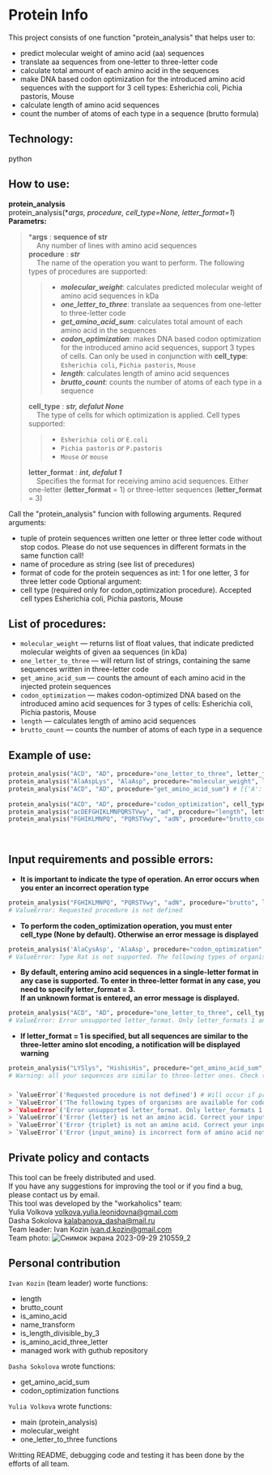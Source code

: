 # Protein Info

This project consists of one function "protein_analysis" that helps user to:
- predict molecular weight of amino acid (aa) sequences
- translate aa sequences from one-letter to three-letter code
- calculate total amount of each amino acid in the sequences
- make DNA based codon optimization for the introduced amino acid sequences with the support for 3 cell types: Esherichia coli, Pichia pastoris, Mouse
- calculate length of amino acid sequences
- count the number of atoms of each type in a sequence (brutto formula)

## Technology:

python

## How to use:
**protein_analysis** <br/>
protein_analysis(**args, procedure, cell_type=None, letter_format=1*) <br/>
**Parametrs:**
> ***args** : **sequence of str** <br/>
> &nbsp;&nbsp;&nbsp;&nbsp;Any number of lines with amino acid sequences <br/>
    **procedure** : ***str*** <br/>
> &nbsp;&nbsp;&nbsp;&nbsp;The name of the operation you want to perform. The following types of procedures are supported: <br/>
>>  
>> - ***molecular_weight***: calculates predicted molecular weight of amino acid sequences in kDa
>> - ***one_letter_to_three***: translate aa sequences from one-letter to three-letter code
>> - ***get_amino_acid_sum***: calculates total amount of each amino acid in the sequences
>> - ***codon_optimization***: makes DNA based codon optimization for the introduced amino acid sequences, support 3 types of cells. Can only be used in conjunction with **cell_type**: `Esherichia coli`, `Pichia pastoris`, `Mouse`
>> - ***length***: calculates length of amino acid sequences 
>> - ***brutto_count***: counts the number of atoms of each type in a sequence
>> 
>    **cell_type** : ***str, defalut None*** <br/>
> &nbsp;&nbsp;&nbsp;&nbsp;The type of cells for which optimization is applied. Cell types supported:<br/>
>>
>> - `Esherichia coli` *or* `E.coli`
>> - `Pichia pastoris` *or* `P.pastoris`
>> - `Mouse` *or* `mouse`
>> 
>    **letter_format** : ***int, defalut 1*** <br/>
> &nbsp;&nbsp;&nbsp;&nbsp;Specifies the format for receiving amino acid sequences. Either one-letter (**letter_format** = 1) or three-letter sequences (**letter_format** = 3) <br/>
>

Call the "protein_analysis" funcion with following arguments.
Requred arguments:
- tuple of protein sequences written one letter or three letter code without stop codos. Please do not use sequences in different formats in the same function call!
- name of procedure as string (see list of precedures)
- format of code for the protein sequences as int: 1 for one letter, 3 for three letter code
Optional argument:
- cell type (required only for codon_optimization procedure). Accepted cell types Esherichia coli, Pichia pastoris, Mouse

## List of procedures:

- `molecular_weight` — returns list of float values, that indicate predicted molecular weights of given aa sequences (in kDa)
- `one_letter_to_three` — will return list of strings, containing the same sequences written in three-letter code
- `get_amino_acid_sum` — сounts the amount of each amino acid in the injected protein sequences
- `codon_optimization` — makes codon-optimized DNA based on the introduced amino acid sequences for 3 types of cells: Esherichia coli, Pichia pastoris, Mouse
- `length` — calculates length of amino acid sequences 
- `brutto_count` — counts the number of atoms of each type in a sequence

## Example of use:

```python
protein_analysis("ACD", "AD", procedure="one_letter_to_three", letter_format=1) # ['AlaCysAsp', 'AlaAsp']
protein_analysis("AlaAspLys", "AlaAsp", procedure="molecular_weight", letter_format=3) # [0.37, 0.22]
protein_analysis("ACD", "AD", procedure="get_amino_acid_sum") # [{'A': 1, 'C': 1, 'D': 1, 'E': 0, 'F': 0, 'G': 0, 'H': 0, 'I': 0, 'K': 0, 'L': 0, 'M': 0, 'N': 0, 'P': 0, 'Q': 0, 'R': 0, 'S': 0, 'T': 0, 'V': 0, 'W': 0, 'Y': 0},
                                                                        # {'A': 1, 'C': 0, 'D': 1, 'E': 0, 'F': 0, 'G': 0, 'H': 0, 'I': 0, 'K': 0, 'L': 0, 'M': 0, 'N': 0, 'P': 0, 'Q': 0, 'R': 0, 'S': 0, 'T': 0, 'V': 0, 'W': 0, 'Y': 0}]
protein_analysis("ACD", "AD", procedure="codon_optimization", cell_type = 'E.coli', letter_format=1) # ['GCGTGCGAT', 'GCGGAT']
protein_analysis("acDEFGHIKLMNPQRSTVwy", "ad", procedure="length", letter_format=1) # [20, 2]
protein_analysis("FGHIKLMNPQ", "PQRSTVwy", "adN", procedure="brutto_count", letter_format=1) # [{'C': 54, 'H': 103, 'N': 15, 'O': 22, 'S': 1},
                                                                                            # {'C': 48, 'H': 83, 'N': 23, 'O': 18, 'S': 3},
                                                                                            # {'C': 11, 'H': 22, 'N': 4, 'O': 9, 'S': 0}]
```


## Input requirements and possible errors:
 - **It is important to indicate the type of operation. An error occurs when you enter an incorrect operation type**
```python
protein_analysis("FGHIKLMNPQ", "PQRSTVwy", "adN", procedure="brutto", letter_format=1)
# ValueError: Requested procedure is not defined
```
 - **To perform the coden_optimization operation, you must enter cell_type (None by default). Otherwise an error message is displayed**
```python
protein_analysis('AlaCysAsp', 'AlaAsp', procedure="codon_optimization", cell_type='Rat', letter_format=3) 
# ValueError: Type Rat is not supported. The following types of organisms are available for codon optimization: Esherichia coli, Pichia pastoris, Mouse
```
 - **By default, entering amino acid sequences in a single-letter format in any case is supported. To enter in three-letter format in any case, you need to specify letter_format = 3. <br/> If an unknown format is entered, an error message is displayed.**
```python
protein_analysis("ACD", "AD", procedure="one_letter_to_three", cell_type='E.coli', letter_format=2)
# ValueError: Error unsupported letter_format. Only letter_formats 1 and 3 are supported
```
 - **If letter_format = 1 is specified, but all sequences are similar to the three-letter amino slot encoding, a notification will be displayed warning**
```python
protein_analysis("LYSlys", "HishisHis", procedure="get_amino_acid_sum", letter_format=1)
# Warning: all your sequences are similar to three-letter ones. Check the letter_format value
```

### 
```python
> `ValueError`('Requested procedure is not defined') # Will occur if proc argument does not correspond to any listed procedure (see List of procedures).
> `ValueError`('The following types of organisms are available for codon optimization: Esherichia coli, Pichia pastoris, Mouse) # Will occur if the cell type is incorrectly entered to optimize codons.
> `ValueError`('Error unsupported letter_format. Only letter_formats 1 and 3 are supported') # Will oocur if invalid format of input is given. Please check that you have all the sequences written in the same format (one-letter ir three-letter code). Case of input is not important and can be given in upper, lower or mixed case.
> `ValueError`('Error {letter} is not an amino acid. Correct your input') # Will occur if at least one of the amino acids given in not valid one-letter amino acid (letter_format=1).
> `ValueError`('Error {triplet} is not an amino acid. Correct your input') # Will occur if at least one of the amino acids given in not valid three-letter amino acid (letter_format=3).
> `ValueError`('Error {input_amino} is incorrect form of amino acid notation. Correct your input') # Will occur if input amino acid sequences are not given in correct format. 
```

## Private policy and contacts
This tool can be freely distributed and used.
<br/>
If you have any suggestions for improving the tool or if you find a bug, please contact us by email.
<br/>
This tool was developed by the "workaholics" team:
<br/>
Yulia Volkova volkova.yulia.leonidovna@gmail.com
<br/>
Dasha Sokolova kalabanova_dasha@mail.ru
<br/>
Team leader: Ivan Kozin ivan.d.kozin@gmail.com
<br/>
Team photo:
![Снимок экрана 2023-09-29 210559_2](https://github.com/ivandkoz/HW4_Functions2_Kozin/assets/63678919/ad1302a1-d139-4c82-b7eb-d5b9ac1897e8)

## Personal contribution
`Ivan Kozin` (team leader) worte functions:
- length
- brutto_count
- is_amino_acid
- name_transform
- is_length_divisible_by_3
- is_amino_acid_three_letter
- managed work with guthub repository

`Dasha Sokolova` wrote functions: 
- get_amino_acid_sum
- codon_optimization functions
  
`Yulia Volkova` wrote functions:
- main (protein_analysis)
- molecular_weight
- one_letter_to_three functions
  
Writting README, debugging code and testing it has been done by the efforts of all team.



